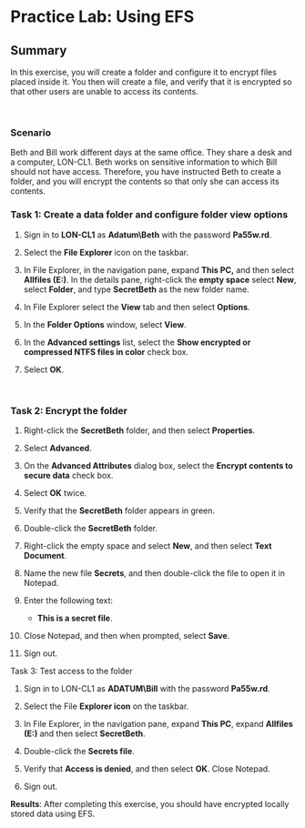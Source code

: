 # Practice Lab: Using EFS


## Summary

In this exercise, you will create a folder and configure it to encrypt files
placed inside it. You then will create a file, and verify that it is encrypted
so that other users are unable to access its contents.

 

### Scenario

Beth and Bill work different days at the same office. They share a desk and a
computer, LON-CL1. Beth works on sensitive information to which Bill should not
have access. Therefore, you have instructed Beth to create a folder, and you
will encrypt the contents so that only she can access its contents.


### Task 1: Create a data folder and configure folder view options

1.  Sign in to **LON-CL1** as **Adatum\\Beth** with the password **Pa55w.rd**.

2.  Select the **File Explorer** icon on the taskbar.

3.  In File Explorer, in the navigation pane, expand **This PC,** and then
    select **Allfiles (E:)**. In the details pane, right-click the **empty
    space** select **New**, select **Folder**, and type **SecretBeth** as the
    new folder name.

4.  In File Explorer select the **View** tab and then select **Options**.

5.  In the **Folder Options** window, select **View**.

6.  In the **Advanced settings** list, select the **Show encrypted or compressed
    NTFS files in color** check box.

7.  Select **OK**.

 

### Task 2: Encrypt the folder

1.  Right-click the **SecretBeth** folder, and then select **Properties**.

2.  Select **Advanced**.

3.  On the **Advanced Attributes** dialog box, select the **Encrypt contents to
    secure data** check box.

4.  Select **OK** twice.

5.  Verify that the **SecretBeth** folder appears in green.

6.  Double-click the **SecretBeth** folder.

7.  Right-click the empty space and select **New**, and then select **Text
    Document**.

8.  Name the new file **Secrets**, and then double-click the file to open it in
    Notepad.

9.  Enter the following text:

    -   **This is a secret file**.

10. Close Notepad, and then when prompted, select **Save**.

11. Sign out.



Task 3: Test access to the folder

1.  Sign in to LON-CL1 as **ADATUM\\Bill** with the password **Pa55w.rd**.

2.  Select the File **Explorer icon** on the taskbar.

3.  In File Explorer, in the navigation pane, expand **This PC**, expand
    **Allfiles (E:)** and then select **SecretBeth**.

4.  Double-click the **Secrets file**.

5.  Verify that **Access is denied**, and then select **OK**. Close Notepad.

6.  Sign out.



**Results**: After completing this exercise, you should have encrypted locally
stored data using EFS.
